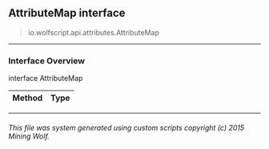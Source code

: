 ## AttributeMap __interface__

>io.wolfscript.api.attributes.AttributeMap

---

### Interface Overview

interface AttributeMap

Method | Type   
--- | :--- 



---



###### This file was system generated using custom scripts copyright (c) 2015 Mining Wolf.
	

